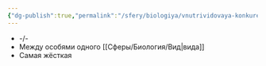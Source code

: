 ```yaml
---
{"dg-publish":true,"permalink":"/sfery/biologiya/vnutrividovaya-konkurencziya/","tags":["Эволюция"]}
---
```


- -/-
- Между особями одного [[Сферы/Биология/Вид\|вида]] 
- Самая жёсткая 